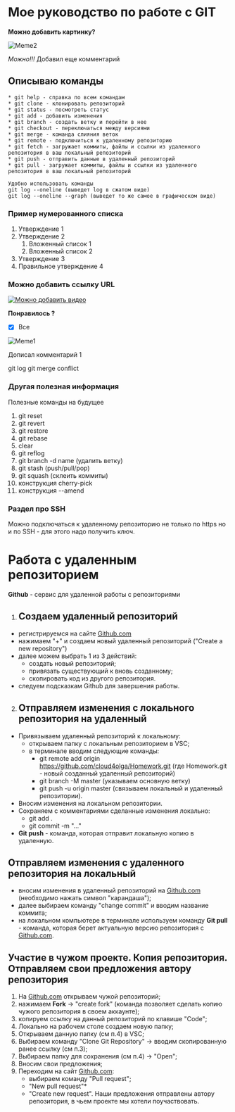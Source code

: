 # Мое руководство по работе с GIT #

**Можно добавить картинку?**

![Meme2](mem2.jpg "")

*Можно!!!* Добавил еще комментарий

## Описываю команды ##

```
* git help - справка по всем командам
* git clone - клонировать репозиторий
* git status - посмотреть статус
* git add - добавить изменения
* git branch - создать ветку и перейти в нее 
* git checkout - переключаться между версиями
* git merge - команда слияния веток
* git remote - подключиться к удаленному репозиторию
* git fetch - загружает коммиты, файлы и ссылки из удаленного репозитория в ваш локальный репозиторий
* git push - отправить данные в удаленный репозиторий
* git pull - загружает коммиты, файлы и ссылки из удаленного репозитория в ваш локальный репозиторий
```

```
Удобно использовать команды
git log --oneline (выведет log в сжатом виде)
git log --oneline --graph (выведет то же самое в графическом виде)
```



### Пример нумерованного списка ###

1. Утверждение 1
2. Утверждение 2
    1. Вложенный список 1
    2. Вложенный список 2
3. Утверждение 3
4. Правильное утверждение 4

### Можно добавить ссылку URL ###

[![Можно добавить видео](https://img.youtube.com/vi/YOUTUBE_VIDEO_ID_HERE/0.jpg)](https://www.youtube.com/watch?v=T_tj8Shjp9o)

__Понравилось ?__

- [x] Все

![Meme1](mem1.jpg "")

Дописал комментарий 1

git log
git merge conflict

### Другая полезная информация ###

Полезные команды на будущее

1. git reset
2. git revert
3. git restore
4. git rebase
5. clear
6. git reflog
7. git branch -d name (удалить ветку)
8. git stash (push/pull/pop)
9. git squash (склеить коммиты)
10. конструкция cherry-pick
11. конструкция --amend

### Раздел про SSH ###

Можно подключаться к удаленному репозиторию не только по https но и по SSH - для этого надо получить ключ.

# Работа с удаленным репозиторием #

**Github** - сервис для удаленной работы с репозиториями

1. ## Создаем удаленный репозиторий ##
* регистрируемся на сайте [Github.com](https://github.com)
* нажимаем "+" и создаем новый удаленный репозиторий ("Create a new repository")
* далее можем выбрать 1 из 3 действий:
  + создать новый репозиторий;
  + привязать существующий к вновь созданному;
  + скопировать код из другого репозитория.
* следуем подсказкам Github для завершения работы.

2. ## Отправляем изменения с локального репозитория на удаленный ##

* Привязываем удаленный репозиторий к локальному:
  + открываем папку с локальным репозиторием в VSC;
  + в терминале вводим следующие команды:
    - git remote add origin https://github.com/cloud4olga/Homework.git (где Homework.git - новый созданный удаленный репозиторий)
    - git branch -M master (указываем основную ветку)
    - git push -u origin master (связываем локальный и удаленный репозитории).
* Вносим изменения на локальном репозитории.
* Сохраняем с комментариями сделанные изменения локально:
  + git add .
  + git commit -m "..."
* **Git push** - команда, которая отправит локальную копию в удаленную.

## Отправляем изменения с удаленного репозитория на локальный ##

* вносим изменения в удаленный репозиторий на [Github.com](https://github.com) (необходимо нажать символ "карандаша");
* далее выбираем команду "change commit" и вводим название коммита;
* на локальном компьютере в терминале используем команду 
**Git pull** - команда, которая берет актуальную версию репозитория с [Github.com](https://github.com).

## Участие в чужом проекте. Копия репозитория. Отправляем свои предложения автору репозитория ##

1. На [Github.com](https://github.com) открываем чужой репозиторий;
2. нажимаем **Fork** -> "create fork" (команда позволяет сделать копию чужого репозитория в своем аккаунте);
3. копируем ссылку на данный репозиторий по клавише "Code";
4. Локально на рабочем столе создаем новую папку;
5. Открываем данную папку (см п.4) в VSC;
6. Выбираем команду "Clone Git Repository" -> вводим скопированную ранее ссылку (см п.3);
7. Выбираем папку для сохранения (см п.4) -> "Open";
8. Вносим свои предложения;
9. Переходим на сайт [Github.com](https://github.com):
    - выбираем команду "Pull request";
    - "New pull request"*
    - "Create new request".
Наши предложения отправлены автору репозитория, в чьем проекте мы хотели поучаствовать.
